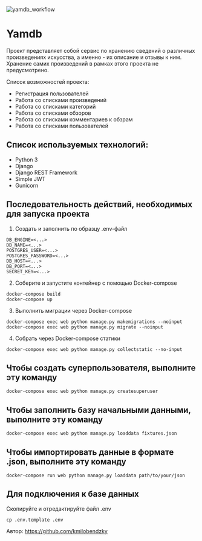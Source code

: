 ![yamdb_workflow](https://github.com/kmilobendzky/yamdb_final/workflows/yamdb_workflow.yaml/badge.svg)

# Yamdb

Проект представляет собой сервис по хранению сведений о различных произведениях искусства, а именно - их описание и отзывы к ним.
Хранение самих произведений в рамках этого проекта не предусмотрено.

Список возможностей проекта:
- Регистрация пользователей
- Работа со списками произведений
- Работа со списками категорий
- Работа со списками обзоров
- Работа со списками комментариев к обзрам
- Работа со списками пользователей

## Список используемых технологий:
- Python 3
- Django
- Django REST Framework
- Simple JWT
- Gunicorn


## Последовательность действий, необходимых для запуска проекта
1. Создать и заполнить по образцу .env-файл
```
DB_ENGINE=<...>
DB_NAME=<...>
POSTGRES_USER=<...>
POSTGRES_PASSWORD=<...>
DB_HOST=<...>
DB_PORT=<...>
SECRET_KEY=<...>
```
2. Соберите и запустите контейнер с помощью Docker-compose
```
docker-compose build
docker-compose up
```
3. Выполнить миграции через Docker-compose
```
docker-compose exec web python manage.py makemigrations --noinput  
docker-compose exec web python manage.py migrate --noinput
```
4. Собрать через Docker-compose статики
```
docker-compose exec web python manage.py collectstatic --no-input
```  

## Чтобы создать суперпользователя, выполните эту команду
```
docker-compose exec web python manage.py createsuperuser
```  

## Чтобы заполнить базу начальными данными, выполните эту команду
```
docker-compose exec web python manage.py loaddata fixtures.json
```  

## Чтобы импортировать данные в формате .json, выполните эту команду
```
docker-compose run web python manage.py loaddata path/to/your/json
```

## Для подключения к базе данных
Скопируйте и отредактируйте файл .env  
```
cp .env.template .env
```


Автор: https://github.com/kmilobendzky
